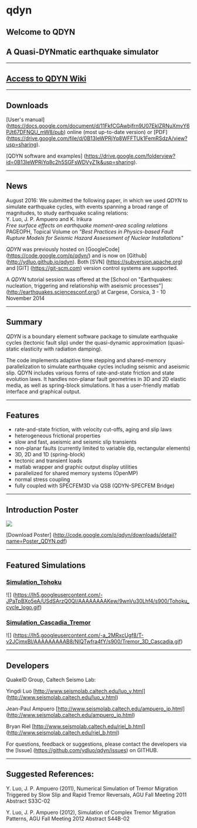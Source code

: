 # qdyn
## Welcome to QDYN
## A Quasi-DYNmatic earthquake simulator

--------------------------------
## [Access to QDYN Wiki](https://github.com/ydluo/qdyn/wiki)
--------------------------------

## Downloads

[User's manual] (https://docs.google.com/document/d/11FkfCGAwbjfrn9U07EkIZRNuXmvY6PJt67DFNQU_mW8/pub) online (most up-to-date version) or [PDF] (https://drive.google.com/file/d/0B13IeWPRjYq8WFFTUk1FemRSdzA/view?usp=sharing).

[QDYN software and examples] (https://drive.google.com/folderview?id=0B13IeWPRjYq8c2h5SGFsWDVyZ1k&usp=sharing).

--------------------------------

## News 

August 2016: We submitted the following paper, in which we used *QDYN* to simulate earthquake cycles, with events spanning a broad range of magnitudes, to study earthquake scaling relations:  
  Y. Luo, J. P. Ampuero and K. Irikura  
  *Free surface effects on earthquake moment-area scaling relations*  
  PAGEOPH, Topical Volume on *"Best Practices in Physics-based Fault Rupture Models for Seismic Hazard Assessment of Nuclear Installations"*

*QDYN* was previously hosted on [GoogleCode] (https://code.google.com/p/qdyn/) and is now on [Github] (http://ydluo.github.io/qdyn). Both [SVN] (https://subversion.apache.org) and [GIT] (https://git-scm.com) version control systems are supported. 

A *QDYN* tutorial session was offered at the [School on "Earthquakes: nucleation, triggering and relationship with aseismic processes"] (http://earthquakes.sciencesconf.org/) at Cargese, Corsica, 3 - 10 November 2014 

--------------------------------


## Summary
*QDYN* is a boundary element software package to simulate earthquake cycles (tectonic fault slip) under the quasi-dynamic approximation (quasi-static elasticity with radiation damping).  

The code implements adaptive time stepping and shared-memory parallelization to simulate earthquake cycles including seismic and aseismic slip. QDYN includes various forms of rate-and-state friction and state evolution laws. It handles non-planar fault geometries in 3D and 2D elastic media, as well as spring-block simulations. It has a user-friendly matlab interface and graphical output.

--------------------------------


## Features

  * rate-and-state friction, with velocity cut-offs, aging and slip laws
  * heterogeneous frictional properties
  * slow and fast, aseismic and seismic slip transients
  * non-planar faults (currently limited to variable dip, rectangular elements)
  * 3D, 2D and 1D (spring-block)
  * tectonic and transient loads
  * matlab wrapper and graphic output display utilities
  * parallelized for shared memory systems (OpenMP)
  * normal stress coupling
  * fully coupled with SPECFEM3D via QSB (QDYN-SPECFEM Bridge)




-------------------------

## Introduction Poster

![](https://lh4.googleusercontent.com/-OjKBE5_Ipf8/T9wk2GtVRXI/AAAAAAAAABg/a1diUWu7tFU/s763/Poster_QDYN.jpg)

[Download Poster] (http://code.google.com/p/qdyn/downloads/detail?name=Poster_QDYN.pdf) 

-------------------------


## Featured Simulations

### [Simulation_Tohoku](https://github.com/ydluo/qdyn/wiki/Simulation_Tohoku)
![] (https://lh5.googleusercontent.com/-JPaTpBXo5eA/USdSArzQ0QI/AAAAAAAAKew/9wnVu30Lhf4/s900/Tohoku_cycle_logo.gif)

### [Simulation_Cascadia_Tremor](https://github.com/ydluo/qdyn/wiki/Simulation_Cascadia_Tremor)
![] (https://lh5.googleusercontent.com/-a_2MRxcUgf8/T-v2JCjmxBI/AAAAAAAAAB8/NlQTwfra4fY/s900/Tremor_3D_Cascadia.gif)


------------------------
## Developers

QuakeID Group, Caltech Seismo Lab:

Yingdi Luo [http://www.seismolab.caltech.edu/luo_y.html] (http://www.seismolab.caltech.edu/luo_y.html)

Jean-Paul Ampuero [http://www.seismolab.caltech.edu/ampuero_jp.html] (http://www.seismolab.caltech.edu/ampuero_jp.html)

Bryan Riel [http://www.seismolab.caltech.edu/riel_b.html] (http://www.seismolab.caltech.edu/riel_b.html)

For questions, feedback or suggestions, please contact the developers via the [Issue] (https://github.com/ydluo/qdyn/issues) on GITHUB.

-------------------------

## Suggested References:

Y. Luo, J. P. Ampuero (2011), Numerical Simulation of Tremor Migration Triggered by Slow Slip and Rapid Tremor Reversals, AGU Fall Meeting 2011 Abstract S33C-02

Y. Luo, J. P. Ampuero (2012), Simulation of Complex Tremor Migration Patterns, AGU Fall Meeting 2012 Abstract S44B-02


